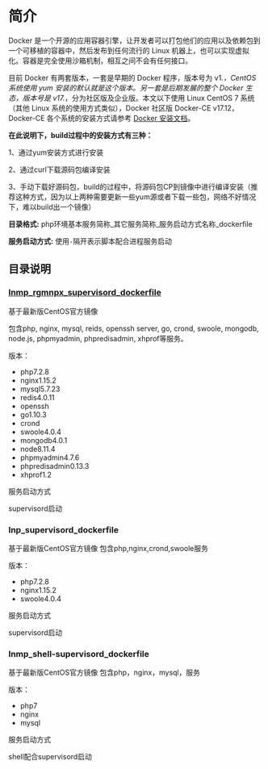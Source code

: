 简介
=================
Docker 是一个开源的应用容器引擎，让开发者可以打包他们的应用以及依赖包到一个可移植的容器中，然后发布到任何流行的 Linux 机器上，也可以实现虚拟化。容器是完全使用沙箱机制，相互之间不会有任何接口。

目前 Docker 有两套版本，一套是早期的 Docker 程序，版本号为 v1.*，CentOS 系统使用 yum 安装的默认就是这个版本。另一套是后期发展的整个 Docker 生态，版本号是 v17.*，分为社区版及企业版。本文以下使用 Linux CentOS 7 系统（其他 Linux 系统的使用方式类似），Docker 社区版 Docker-CE v17.12，Docker-CE 各个系统的安装方式请参考 [Docker 安装文档](https://link.zhihu.com/?target=https%3A//docs.docker.com/install/)。

**在此说明下，build过程中的安装方式有三种：**

1、通过yum安装方式进行安装

2、通过curl下载源码包编译安装

3、手动下载好源码包，build的过程中，将源码包CP到镜像中进行编译安装（推荐这种方式，因为以上两种需要更新一些yum源或者下载一些包，网络不好情况下，难以build出一个镜像）

**目录格式:**
php环境基本服务简称_其它服务简称_服务启动方式名称_dockerfile

**服务启动方式:**
使用`-`隔开表示脚本配合进程服务启动


## 目录说明
### [lnmp_rgmnpx_supervisord_dockerfile](https://github.com/zhengxidong/docker/tree/master/lnmp_rgmnpx_supervisord_dockerfile)

基于最新版CentOS官方镜像

包含php, nginx, mysql, reids, openssh server, go, crond, swoole, mongodb, node.js, phpmyadmin, phpredisadmin, xhprof等服务。

版本：

* php7.2.8
* nginx1.15.2
* mysql5.7.23
* redis4.0.11
* openssh
* go1.10.3
* crond
* swoole4.0.4
* mongodb4.0.1
* node8.11.4
* phpmyadmin4.7.6
* phpredisadmin0.13.3
* xhprof1.2

服务启动方式

   supervisord启动

### lnp_supervisord_dockerfile

基于最新版CentOS官方镜像
包含php,nginx,crond,swoole服务

版本：

* php7.2.8
* nginx1.15.2
* swoole4.0.4

服务启动方式

 supervisord启动


### lnmp_shell-supervisord_dockerfile


基于最新版CentOS官方镜像
包含php，nginx，mysql，服务

版本：

* php7
* nginx
* mysql

服务启动方式

 shell配合supervisord启动   
